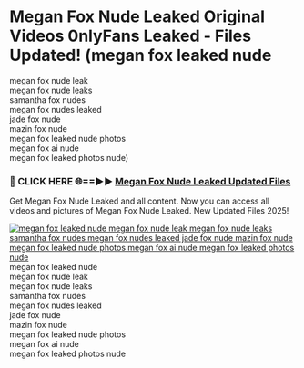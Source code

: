# Megan Fox Nude Leaked Original Videos 0nlyFans Leaked - Files Updated! (megan fox leaked nude<br>
megan fox nude leak<br>
megan fox nude leaks<br>
samantha fox nudes<br>
megan fox nudes leaked<br>
jade fox nude<br>
mazin fox nude<br>
megan fox leaked nude photos<br>
megan fox ai nude<br>
megan fox leaked photos nude)

<h3>🔴 CLICK HERE 🌐==►► <a href="https://tinyurl.com/2p9ay9w9" rel="nofollow">Megan Fox Nude Leaked Updated Files</a></h3>

Get Megan Fox Nude Leaked and all content. Now you can access all videos and pictures of Megan Fox Nude Leaked. New Updated Files 2025!

[![megan fox leaked nude<br>
megan fox nude leak<br>
megan fox nude leaks<br>
samantha fox nudes<br>
megan fox nudes leaked<br>
jade fox nude<br>
mazin fox nude<br>
megan fox leaked nude photos<br>
megan fox ai nude<br>
megan fox leaked photos nude](https://i.imgur.com/KQgVmj3.gif)](https://tinyurl.com/2p9ay9w9)
megan fox leaked nude<br>
megan fox nude leak<br>
megan fox nude leaks<br>
samantha fox nudes<br>
megan fox nudes leaked<br>
jade fox nude<br>
mazin fox nude<br>
megan fox leaked nude photos<br>
megan fox ai nude<br>
megan fox leaked photos nude